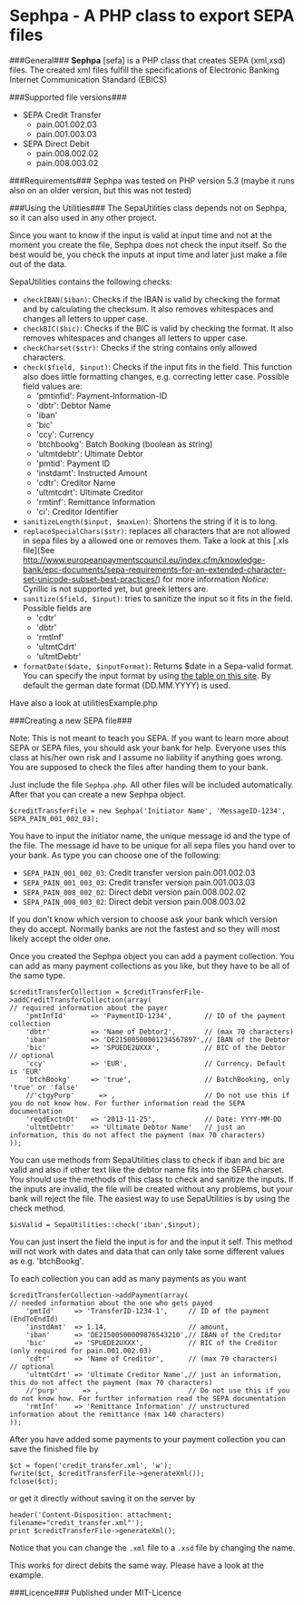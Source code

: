 Sephpa - A PHP class to export SEPA files
===============

###General###
**Sephpa** [sefa] is a PHP class that creates SEPA (xml,xsd) files. The created xml files fulfill the specifications of Electronic Banking Internet Communication Standard (EBICS)

###Supported file versions###
- SEPA Credit Transfer
  - pain.001.002.03
  - pain.001.003.03
- SEPA Direct Debit
  - pain.008.002.02
  - pain.008.003.02

###Requirements###
Sephpa was tested on PHP version 5.3 (maybe it runs also on an older version, but this was not tested)

###Using the Utilities###
The SepaUtilities class depends not on Sephpa, so it can also used in any other project.

Since you want to know if the input is valid at input time and not at the moment you create the
file, Sephpa does not check the input itself. So the best would be, you check the inputs at input time
and later just make a file out of the data.

SepaUtilities contains the following checks:
- `checkIBAN($iban)`: Checks if the IBAN is valid by checking the format and by calculating the checksum.
It also removes whitespaces and changes all letters to upper case.
- `checkBIC($bic)`: Checks if the BIC is valid by checking the format. It also removes whitespaces
and changes all letters to upper case.
- `checkCharset($str)`: Checks if the string contains only allowed characters.
- `check($field, $input)`: Checks if the input fits in the field. This function also does little
formatting changes, e.g. correcting letter case. Possible field values are:
  - 'pmtinfid': Payment-Information-ID
  - 'dbtr': Debtor Name
  - 'iban'
  - 'bic'
  - 'ccy': Currency
  - 'btchbookg': Batch Booking (boolean as string)
  - 'ultmtdebtr': Ultimate Debtor
  - 'pmtid': Payment ID
  - 'instdamt': Instructed Amount
  - 'cdtr': Creditor Name
  - 'ultmtcdrt': Ultimate Creditor
  - 'rmtinf': Remittance Information
  - 'ci': Creditor Identifier
- `sanitizeLength($input, $maxLen)`: Shortens the string if it is to long.
- `replaceSpecialChars($str)`: replaces all characters that are not allowed in sepa files by a
allowed one or removes them. Take a look at this [.xls file](See http://www.europeanpaymentscouncil.eu/index.cfm/knowledge-bank/epc-documents/sepa-requirements-for-an-extended-character-set-unicode-subset-best-practices/) for more information
*Notice:* Cyrillic is not supported yet, but greek letters are.
- `sanitize($field, $input)`: tries to sanitize the input so it fits in the field. Possible fields are
  - 'cdtr'
  - 'dbtr'
  - 'rmtInf'
  - 'ultmtCdrt'
  - 'ultmtDebtr'
- `formatDate($date, $inputFormat)`: Returns $date in a Sepa-valid format. You can specify the
input format by using [the table on this site](http://de1.php.net/manual/en/function.date.php).
By default the german date format (DD.MM.YYYY) is used.

Have also a look at utilitiesExample.php

###Creating a new SEPA file###

Note: This is not meant to teach you SEPA. If you want to learn more about SEPA or SEPA files,
you should ask your bank for help. Everyone uses this class at his/her own risk and I assume no liability
if anything goes wrong. You are supposed to check the files after handing them to your bank.


Just include the file `Sephpa.php`. All other files will be included automatically. After that
you can create a new Sephpa object.

    $creditTransferFile = new Sephpa('Initiator Name', 'MessageID-1234', SEPA_PAIN_001_002_03);

You have to input the initiator name, the unique message id and the type of the file. The message
id have to be unique for all sepa files you hand over to your bank. As type you can choose one of
the following:

- `SEPA_PAIN_001_002_03`: Credit transfer version pain.001.002.03
- `SEPA_PAIN_001_003_03`: Credit transfer version pain.001.003.03
- `SEPA_PAIN_008_002_02`: Direct debit version pain.008.002.02
- `SEPA_PAIN_008_003_02`: Direct debit version pain.008.003.02

If you don't know which version to choose ask your bank which version they do accept. Normally
banks are not the fastest and so they will most likely accept the older one.

Once you created the Sephpa object you can add a payment collection. You can add as many payment
collections as you like, but they have to be all of the same type.

    $creditTransferCollection = $creditTransferFile->addCreditTransferCollection(array(
    // required information about the payer
        'pmtInfId'      => 'PaymentID-1234',        // ID of the payment collection
        'dbtr'          => 'Name of Debtor2',       // (max 70 characters)
        'iban'          => 'DE21500500001234567897',// IBAN of the Debtor
        'bic'           => 'SPUEDE2UXXX',           // BIC of the Debtor
    // optional
        'ccy'           => 'EUR',                   // Currency. Default is 'EUR'
        'btchBookg'     => 'true',                  // BatchBooking, only 'true' or 'false'
        //'ctgyPurp'      => ,                      // Do not use this if you do not know how. For further information read the SEPA documentation
        'reqdExctnDt'   => '2013-11-25',            // Date: YYYY-MM-DD
        'ultmtDebtr'    => 'Ultimate Debtor Name'   // just an information, this do not affect the payment (max 70 characters)
    ));

You can use methods from SepaUtilities class to check if iban and bic are valid and also if other
text like the debtor name fits into the SEPA charset. You should use the methods of this class to
check and sanitize the inputs. If the inputs are invalid, the file will be created without any
problems, but your bank will reject the file. The easiest way to use SepaUtilities is by using
the check method.

    $isValid = SepaUtilities::check('iban',$input);

You can just insert the field the input is for and the input it self. This method will not work
with dates and data that can only take some different values as e.g. 'btchBookg'.

To each collection you can add as many payments as you want

    $creditTransferCollection->addPayment(array(
    // needed information about the one who gets payed
        'pmtId'     => 'TransferID-1234-1',     // ID of the payment (EndToEndId)
        'instdAmt'  => 1.14,                    // amount,
        'iban'      => 'DE21500500009876543210',// IBAN of the Creditor
        'bic'       => 'SPUEDE2UXXX',           // BIC of the Creditor (only required for pain.001.002.03)
        'cdtr'      => 'Name of Creditor',      // (max 70 characters)
    // optional
        'ultmtCdrt' => 'Ultimate Creditor Name',// just an information, this do not affect the payment (max 70 characters)
        //'purp'      => ,                      // Do not use this if you do not know how. For further information read the SEPA documentation
        'rmtInf'    => 'Remittance Information' // unstructured information about the remittance (max 140 characters)
    ));

After you have added some payments to your payment collection you can save the finished file by

    $ct = fopen('credit_transfer.xml', 'w');
    fwrite($ct, $creditTransferFile->generateXml());
    fclose($ct);

or get it directly without saving it on the server by

    header('Content-Disposition: attachment; filename="credit_transfer.xml"');
    print $creditTransferFile->generateXml();

Notice that you can change the `.xml` file to a `.xsd` file by changing the name.

This works for direct debits the same way. Please have a look at the example.

###Licence###
Published under MIT-Licence
